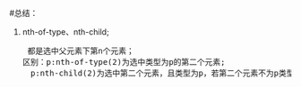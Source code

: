 #总结：
1.  nth-of-type、nth-child;<br/><pre>
    都是选中父元素下第n个元素；
    区别：p:nth-of-type(2)为选中类型为p的第二个元素;
        　p:nth-child(2)为选中第二个元素，且类型为p，若第二个元素不为p类型，则什么都不选中;
